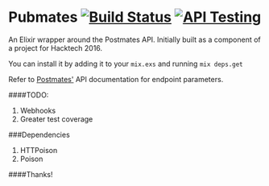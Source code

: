 # Pubmates [![Build Status](https://travis-ci.org/royels/Pubmates.svg?branch=master)](https://travis-ci.org/royels/Pubmates) [![API Testing](https://img.shields.io/badge/API%20Test-RapidAPI-blue.svg)](https://rapidapi.com/package/PostmatesAPI/functions?utm_source=PostmatesGithub&utm_medium=button&utm_content=Vender_GitHub)


An Elixir wrapper around the Postmates API. Initially built as a component of a project for Hacktech 2016.

You can install it by adding it to your `mix.exs` and running `mix deps.get`

Refer to [Postmates'](https://postmates.com/developer/docs/endpoints#create_delivery) API documentation for endpoint parameters.

####TODO:
1. Webhooks
2. Greater test coverage


###Dependencies
1. HTTPoison
2. Poison

####Thanks!
